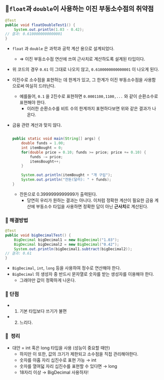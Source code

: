## 📖**`float`과 `double`이 사용하는 이진 부동소수점의 취약점**

```java
@Test
public void floatDoubleTest1() {
    System.out.println(1.03 - 0.42);
// 결과: 0.6100000000000001
}
```

- `float` 과 `double` 은 과학과 공학 계산 용으로 설계되었다.
    - ⇒ 이진 부동소수점 연산에 쓰여 근사치로 계산하도록 설계된 타입이다.
- 위 코드의 경우 `0.61` 이 그대로 나오지 않고, `0.6100000000000001` 이 나오게 된다.
- 이진수로 소수점을 표현하는 데 한계가 있고, 그 한계가 이진 부동소수점을 사용함으로써 여실히 드러난다.
    - 예를들어, `0.1` 을 2진수로 표현하면 `0.0001100,1100,...` 와 같이 순환소수로 표현해야 한다.
        - 이러한 순환소수를 비트 수의 한계까지 표현하다보면 위와 같은 결과가 나온다.
- 금융 관련 계산과 맞지 않다.

    ```java
    
    public static void main(String[] args) {
        double funds = 1.00;
        int itemBought = 0;
        for(double price = 0.10; funds >= price; price += 0.10) {
            funds -= price;
            itemsBought++;
        }
        
        System.out.println(itemBought + "개 구입");
        System.out.println("잔돈(달러): " + funds);
    }
    ```

    - 잔돈으로 0.3999999999999가 출력된다.
        - 당연히 우리가 원하는 결과는 아니다. 이처럼 정확한 계산이 필요한 금융 계산에 부동소수 타입을 사용하면 정확한 답이 아닌 **근사치**로 계산된다.

### 📖 해결방법

```java
@Test
public void bigDecimalTest() {
    BigDecimal bigDecimal1 = new BigDecimal("1.03");
    BigDecimal bigDecimal2 = new BigDecimal("0.42");
    System.out.println(bigDecimal1.subtract(bigDecimal2));
// 결과: 0.61
}
```

- `BigDecimal`, `int`, `long` 등을 사용하여 정수로 연산해야 한다.
- `BigDecimal` 의 생성자 중 반드시 문자열로 숫자를 받는 생성자를 이용해야 한다.
    - 그래야만 값이 정확하게 나온다.


### 📖 단점

- 1) 기본 타입보다 쓰기가 불편
- 2) 느리다.

### 📖  정리

- 대안 = int 혹은 long 타입을 사용 (성능이 중요할 때만)
    - 하지만 이 또한, 값의 크기가 제한되고 소수점을 직접 관리해야한다.
    - 숫자를 아홉 자리 십진수로 표현 가능 → int
    - 숫자를 열여덟 자리 십진수를 표현할 수 있다면 → long
    - 18자리 이상 → BigDecimal 사용하자!